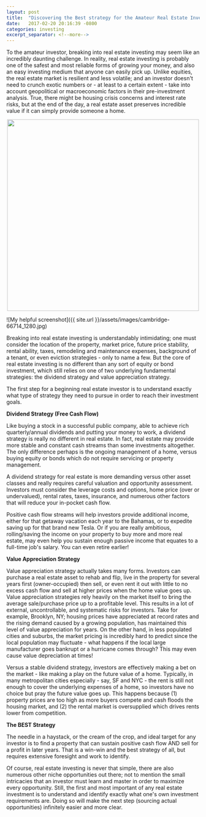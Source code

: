 ```yaml
---
layout: post
title:  "Discovering the Best strategy for the Amateur Real Estate Investor"
date:   2017-02-20 20:16:39 -0800
categories: investing
excerpt_separator: <!--more-->
---
```


To the amateur investor, breaking into real estate investing may seem like an incredibly daunting challenge. In reality, real estate investing is probably one of the safest and most reliable forms of growing your money, and also an easy investing medium that anyone can easily pick up. Unlike equities, the real estate market is resilient and less volatile; and an investor doesn't need to crunch exotic numbers or - at least to a certain extent - take into account geopolitical or macroeconomic factors in their pre-investment analysis. True, there might be housing crisis concerns and interest rate risks, but at the end of the day, a real estate asset preserves incredible value if it can simply provide someone a home.

<!--more-->

<center><img src="https://cdn.pixabay.com/photo/2012/11/20/17/33/cambridge-66714_960_720.jpg" width="500" border="0"></center>

![My helpful screenshot]({{ site.url }}/assets/images/cambridge-66714_1280.jpg)

Breaking into real estate investing is understandably intimidating; one must consider the location of the property, market price, future price stability, rental ability, taxes, remodeling and maintenance expenses, background of a tenant, or even eviction strategies - only to name a few. But the core of real estate investing is no different than any sort of equity or bond investment, which still relies on one of two underlying fundamental strategies: the dividend strategy and value appreciation strategy.

The first step for a beginning real estate investor is to understand exactly what type of strategy they need to pursue in order to reach their investment goals.

<b>Dividend Strategy (Free Cash Flow)</b>

Like buying a stock in a successful public company, able to achieve rich quarterly/annual dividends and putting your money to work, a dividend strategy is really no different in real estate. In fact, real estate may provide more stable and constant cash streams than some investments altogether. The only difference perhaps is the ongoing management of a home, versus buying equity or bonds which do not require servicing or property management.

A dividend strategy for real estate is more demanding versus other asset classes and really requires careful valuation and opportunity assessment. Investors must consider the leverage costs and options, home price (over or undervalued), rental rates, taxes, insurance, and numerous other factors that will reduce your in-pocket cash flow.

Positive cash flow streams will help investors provide additional income, either for that getaway vacation each year to the Bahamas, or to expedite saving up for that brand new Tesla. Or if you are really ambitious, rolling/saving the income on your property to buy more and more real estate, may even help you sustain enough passive income that equates to a full-time job's salary. You can even retire earlier!

<b>Value Appreciation Strategy</b>

Value appreciation strategy actually takes many forms. Investors can purchase a real estate asset to rehab and flip, live in the property for several years first (owner-occupied) then sell, or even rent it out with little to no excess cash flow and sell at higher prices when the home value goes up. Value appreciation strategies rely heavily on the market itself to bring the average sale/purchase price up to a profitable level. This results in a lot of external, uncontrollable, and systematic risks for investors. Take for example, Brooklyn, NY; housing prices have appreciated at record rates and the rising demand caused by a growing population, has maintained this level of value appreciation for years. On the other hand, in less populated cities and suburbs, the market pricing is incredibly hard to predict since the local population may fluctuate - what happens if the local large manufacturer goes bankrupt or a hurricane comes through? This may even cause value depreciation at times!

Versus a stable dividend strategy, investors are effectively making a bet on the market - like making a play on the future value of a home. Typically, in many metropolitan cities especially - say, SF and NYC - the rent is still not enough to cover the underlying expenses of a home, so investors have no choice but pray the future value goes up. This happens because (1) property prices are too high as more buyers compete and cash floods the housing market, and (2) the rental market is oversupplied which drives rents lower from competition.

<b>The BEST Strategy</b>

The needle in a haystack, or the cream of the crop, and ideal target for any investor is to find a property that can sustain positive cash flow AND sell for a profit in later years. That is a win-win and the best strategy of all, but requires extensive foresight and work to identify.

Of course, real estate investing is never that simple, there are also numerous other niche opportunities out there; not to mention the small intricacies that an investor must learn and master in order to maximize every opportunity. Still, the first and most important of any real estate investment is to understand and identify exactly what one's own investment requirements are. Doing so will make the next step (sourcing actual opportunities) infinitely easier and more clear.


